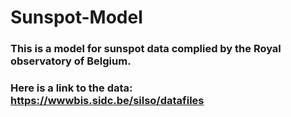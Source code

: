 # Sunspot-Model

### This is a model for sunspot data complied by the Royal observatory of Belgium. 

### Here is a link to the data: https://wwwbis.sidc.be/silso/datafiles
